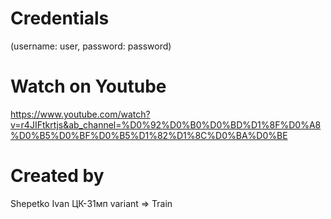 # Credentials 
(username: user, password: password)
# Watch on Youtube
https://www.youtube.com/watch?v=r4JIFtkrtjs&ab_channel=%D0%92%D0%B0%D0%BD%D1%8F%D0%A8%D0%B5%D0%BF%D0%B5%D1%82%D1%8C%D0%BA%D0%BE
# Created by 
Shepetko Ivan ЦК-31мп variant => Train